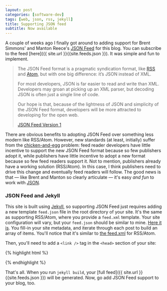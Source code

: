 ```yaml
---
layout: post
categories: [software-dev]
tags: [web, json, rss, jekyll]
title: Supporting JSON feed
subtitle: Now available
---
```


A couple of weeks ago I finally got around to adding support for Brent Simmons' and Manton Reece's [JSON Feed](https://jsonfeed.org/version/1) for this blog. You can subscribe to the feed [here]({{ site.url }}{{site.feeds.json }}). It was simple and fun to implement.

<!--excerpt-->

> The JSON Feed format is a pragmatic syndication format, like [RSS](http://cyber.harvard.edu/rss/rss.html) and [Atom](https://tools.ietf.org/html/rfc4287), but with one big difference: it’s JSON instead of XML.
>
> For most developers, JSON is far easier to read and write than XML. Developers may groan at picking up an XML parser, but decoding JSON is often just a single line of code.
>
> Our hope is that, because of the lightness of JSON and simplicity of the JSON Feed format, developers will be more attracted to developing for the open web.
>
> <footer class="blockquote-footer"><a href="https://jsonfeed.org/version/1">JSON Feed Version 1</a></footer>

There are obvious benefits to adopting JSON Feed over something less modern like RSS/Atom. However, new standards (at least, initially) suffer from the [chicken-and-egg](https://en.wikipedia.org/wiki/Chicken_or_the_egg) problem: feed reader developers have little incentive to support the new JSON Feed format because so few publishers adopt it, while publishers have little incentive to adopt a new format because so few feed readers support it. Not to mention, publishers already have a working solution (RSS/Atom). In this case, I think publishers need to drive this change and eventually feed readers will follow. The good news is that &mdash; like Brent and Manton so clearly articulate &mdash; it's easy *and fun* to work with [JSON](http://json.org).

### JSON Feed and Jekyll

This site is built using [Jekyll](https://jekyllrb.com), so supporting JSON Feed just requires adding a new template `feed.json` file in the root directory of your site. It's the same as supporting RSS/Atom, where you provide a `feed.xml` template. Your site configuration will vary, but your `feed.json` should be similar to mine. [Here it is](https://github.com/jessesquires/jessesquires.com/blob/master/feed.json). You fill-in your site metadata, and iterate through each post to build an array of items. You'll notice that it's similar to [the feed.xml](https://github.com/jessesquires/jessesquires.com/blob/master/feed.xml) for RSS/Atom.

<script src="https://gist.github.com/jessesquires/45c9173e1b2e3e7bf7e24b02dedc243a.js"></script>

Then, you'll need to add a `<link />` tag in the `<head>` section of your site:

{% highlight html %}
<link type="application/json" rel="alternate" href="/feed.json" title="YOUR SITE TITLE" />
{% endhighlight %}

That's all. When you run `jekyll build`, your [full feed]({{ site.url }}{{site.feeds.json }}) will be generated. Now, go add JSON Feed support to your blog, too.
